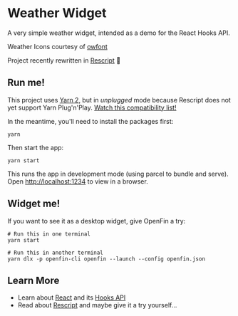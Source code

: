 # Weather Widget

A very simple weather widget, intended as a demo for the React Hooks API.

Weather Icons courtesy of [owfont](http://websygen.github.io/owfont/)

Project recently rewritten in [Rescript](https://rescript-lang.org/docs/react/latest/introduction) 🚀

## Run me!

This project uses [Yarn 2](https://yarnpkg.com/getting-started), but in _unplugged_ mode because Rescript does not yet
support Yarn Plug'n'Play. [Watch this compatibility list!](https://yarnpkg.com/features/pnp/#incompatible)

In the meantime, you'll need to install the packages first:

```
yarn
```

Then start the app:

```
yarn start
```

This runs the app in development mode (using parcel to bundle and serve).
Open [http://localhost:1234](http://localhost:1234) to view in a browser.

## Widget me!

If you want to see it as a desktop widget, give OpenFin a try:

```
# Run this in one terminal
yarn start

# Run this in another terminal
yarn dlx -p openfin-cli openfin --launch --config openfin.json
```

## Learn More

- Learn about [React](https://reactjs.org/) and its [Hooks API](https://reactjs.org/docs/hooks-reference.html)
- Read about [Rescript](https://rescript-lang.org/docs/manual/latest/introduction) and maybe give it a try yourself...
